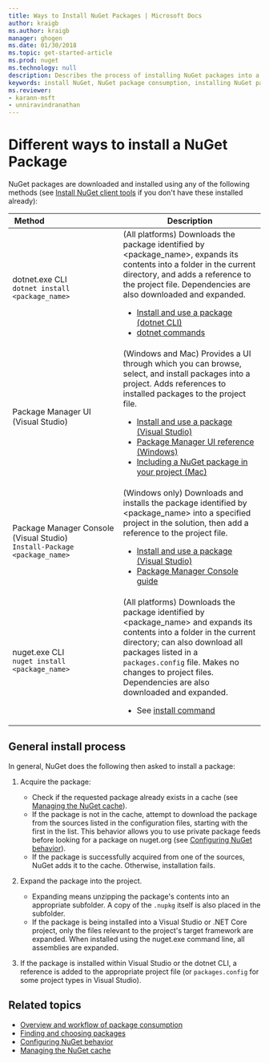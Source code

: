 ```yaml
---
title: Ways to Install NuGet Packages | Microsoft Docs
author: kraigb
ms.author: kraigb
manager: ghogen
ms.date: 01/30/2018
ms.topic: get-started-article
ms.prod: nuget
ms.technology: null
description: Describes the process of installing NuGet packages into a project, including what happens on disk and to applicable project files.
keywords: install NuGet, NuGet package consumption, installing NuGet packages, NuGet package references
ms.reviewer:
- karann-msft
- unniravindranathan
---
```


# Different ways to install a NuGet Package

NuGet packages are downloaded and installed using any of the following methods (see [Install NuGet client tools](../install-nuget-client-tools.md) if you don't have these installed already):

| Method&nbsp;&nbsp;&nbsp;&nbsp;&nbsp;&nbsp;&nbsp;&nbsp;&nbsp;&nbsp;&nbsp;&nbsp;&nbsp;&nbsp;&nbsp;&nbsp;&nbsp;&nbsp;&nbsp;&nbsp;&nbsp;&nbsp;&nbsp;&nbsp;&nbsp;&nbsp;&nbsp;&nbsp;&nbsp;&nbsp;&nbsp;&nbsp; | Description |
| --- | --- |
| dotnet.exe CLI<br/>`dotnet install <package_name>` | (All platforms) Downloads the package identified by \<package_name\>, expands its contents into a folder in the current directory, and adds a reference to the project file. Dependencies are also downloaded and expanded.<ul><li>[Install and use a package (dotnet CLI)](../quickstart/install-and-use-a-package-using-the-dotnet-cli.md)</li><li>[dotnet commands](../tools/dotnet-commands.md)</li></ul> |
| Package Manager UI (Visual Studio) | (Windows and Mac) Provides a UI through which you can browse, select, and install packages into a project. Adds references to installed packages to the project file.<ul><li>[Install and use a package (Visual Studio)](../quickstart/install-and-use-a-package-in-visual-studio.md)</li><li>[Package Manager UI reference (Windows)](../tools/package-manager-ui.md)</li><li>[Including a NuGet package in your project (Mac)](/visualstudio/mac/nuget-walkthrough)</li></ul> |
| Package Manager Console (Visual Studio)<br/>`Install-Package <package_name>` | (Windows only) Downloads and installs the package identified by \<package_name\> into a specified project in the solution, then add a reference to the project file.<ul><li>[Install and use a package (Visual Studio)](../quickstart/install-and-use-a-package-in-visual-studio.md)</li><li>[Package Manager Console guide](../tools/package-manager-console.md)</li></ul> |
| nuget.exe CLI<br/>`nuget install <package_name>` | (All platforms) Downloads the package identified by \<package_name\> and expands its contents into a folder in the current directory; can also download all packages listed in a `packages.config` file. Makes no changes to project files. Dependencies are also downloaded and expanded.<ul><li>See [install command](../tools/cli-ref-install.md)</li></ul> |

## General install process

In general, NuGet does the following then asked to install a package:

1. Acquire the package:
    - Check if the requested package already exists in a cache (see [Managing the NuGet cache](managing-the-nuget-cache.md)).
    - If the package is not in the cache, attempt to download the package from the sources listed in the configuration files, starting with the first in the list. This behavior allows you to use private package feeds before looking for a package on nuget.org (see [Configuring NuGet behavior](configuring-nuget-behavior.md)).
    - If the package is successfully acquired from one of the sources, NuGet adds it to the cache. Otherwise, installation fails.

1. Expand the package into the project.
    - Expanding means unzipping the package's contents into an appropriate subfolder. A copy of the `.nupkg` itself is also placed in the subfolder.
    - If the package is being installed into a Visual Studio or .NET Core project, only the files relevant to the project's target framework are expanded. When installed using the nuget.exe command line, all assemblies are expanded.

1. If the package is installed within Visual Studio or the dotnet CLI, a reference is added to the appropriate project file (or `packages.config` for some project types in Visual Studio).

## Related topics

- [Overview and workflow of package consumption](../consume-packages/overview-and-workflow.md)
- [Finding and choosing packages](../consume-packages/finding-and-choosing-packages.md)
- [Configuring NuGet behavior](../consume-packages/configuring-nuget-behavior.md)
- [Managing the NuGet cache](managing-the-nuget-cache.md)
